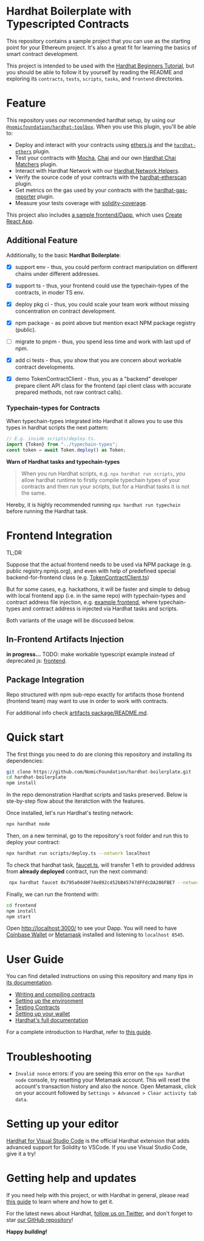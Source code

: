 # Hardhat Boilerplate with Typescripted Contracts 

This repository contains a sample project that you can use as the starting point
for your Ethereum project. It's also a great fit for learning the basics of
smart contract development.

This project is intended to be used with the
[Hardhat Beginners Tutorial](https://hardhat.org/tutorial), but you should be
able to follow it by yourself by reading the README and exploring its
`contracts`, `tests`, `scripts`, `tasks`, and `frontend` directories.

# Feature

This repository uses our recommended hardhat setup, by using our [`@nomicfoundation/hardhat-toolbox`](https://hardhat.org/hardhat-runner/plugins/nomicfoundation-hardhat-toolbox). When you use this plugin, you'll be able to:

- Deploy and interact with your contracts using [ethers.js](https://docs.ethers.io/v5/) and the [`hardhat-ethers`](https://hardhat.org/hardhat-runner/plugins/nomiclabs-hardhat-ethers) plugin.
- Test your contracts with [Mocha](https://mochajs.org/), [Chai](https://chaijs.com/) and our own [Hardhat Chai Matchers](https://hardhat.org/hardhat-chai-matchers) plugin.
- Interact with Hardhat Network with our [Hardhat Network Helpers](https://hardhat.org/hardhat-network-helpers).
- Verify the source code of your contracts with the [hardhat-etherscan](https://hardhat.org/hardhat-runner/plugins/nomiclabs-hardhat-etherscan) plugin.
- Get metrics on the gas used by your contracts with the [hardhat-gas-reporter](https://github.com/cgewecke/hardhat-gas-reporter) plugin.
- Measure your tests coverage with [solidity-coverage](https://github.com/sc-forks/solidity-coverage).

This project also includes [a sample frontend/Dapp](./frontend), which uses [Create React App](https://github.com/facebook/create-react-app).

## Additional Feature
Additionally, to the basic **Hardhat Boilerplate**:

- [x] support env - thus, you could perform contract manipulation on different chains under different addresses. 
- [x] support ts - thus, your frontend could use the typechain-types of the contracts, in moder TS env.
- [x] deploy pkg ci - thus, you could scale your team work without missing concentration on contract development.
- [x] npm package - as point above but mention exact NPM package registry (public). 
- [ ] migrate to pnpm - thus, you spend less time and work with last upd of npm.
- [x] add ci tests - thus, you show that you are concern about workable contract developments.
- [x] demo TokenContractClient - thus, you as a "backend" developer prepare client API class for the frontend
(api client class with accurate prepared methods, not raw contract calls).  


### Typechain-types for Contracts
When typechain-types integrated into Hardhat it allows you to use this types in hardhat scripts the next pattern:

```typescript
// E.g. inside scripts/deploy.ts.
import {Token} from "../typechain-types";
const token = await Token.deploy() as Token;
```

**Warn of Hardhat tasks and typechain-types**

> When you run Hardhat scripts, e.g. `npx hardhat run scripts`, you allow hardhat runtime to firstly compile 
typechain types of your contracts and then run your scripts, but for a Hardhat tasks it is not the same. 

Hereby, it is highly recommended running `npx hardhat run typechain` before running the Hardhat task.

# Frontend Integration
TL;DR

Suppose that the actual frontend needs to be used via NPM package (e.g. public registry.npmjs.org),
and even with help of predefined special backend-for-frontend class 
(e.g. [TokenContractClient.ts](frontend-clients/TokenContractClient.ts))

But for some cases, e.g. hackathons, it will be faster and simple to debug with local frontend app 
(i.e. in the same repo) with typechain-types and contract address file injection, e.g. [example frontend](frontend), 
where typechain-types and contract address is injected via Hardhat tasks and scripts. 

Both variants of the usage will be discussed below.

## In-Frontend Artifacts Injection
**in progress...** TODO: make workable typescript example instead of deprecated js: [frontend](frontend).

## Package Integration

Repo structured with npm sub-repo exactly for artifacts those frontend (frontend team) may want to use in order to 
work with contracts.

For additional info check 
[artifacts package/README.md](packages/hardhat-boilerplate-with-typescripted-contracts-artifacts/README.md).

# Quick start

The first things you need to do are cloning this repository and installing its
dependencies:

```sh
git clone https://github.com/NomicFoundation/hardhat-boilerplate.git
cd hardhat-boilerplate
npm install
```

In the repo demonstration Hardhat scripts and tasks preserved. 
Below is ste-by-step flow about the iteratction with the features. 

Once installed, let's run Hardhat's testing network:

```sh
npx hardhat node
```

Then, on a new terminal, go to the repository's root folder and run this to
deploy your contract:

```sh
npx hardhat run scripts/deploy.ts --network localhost
```

To check that hardhat task, [faucet.ts](tasks/faucet.ts), will transfer 1 eth 
to provided address from **already deployed** contract, run the next command:

```sh
 npx hardhat faucet 0x795a04d0F74e892c452bB45747dFFdcDA286FBE7 --network localhost
```

Finally, we can run the frontend with:

```sh
cd frontend
npm install
npm start
```

Open [http://localhost:3000/](http://localhost:3000/) to see your Dapp. You will
need to have [Coinbase Wallet](https://www.coinbase.com/wallet) or [Metamask](https://metamask.io) installed and listening to
`localhost 8545`.

# User Guide

You can find detailed instructions on using this repository and many tips in [its documentation](https://hardhat.org/tutorial).

- [Writing and compiling contracts](https://hardhat.org/tutorial/writing-and-compiling-contracts/)
- [Setting up the environment](https://hardhat.org/tutorial/setting-up-the-environment/)
- [Testing Contracts](https://hardhat.org/tutorial/testing-contracts/)
- [Setting up your wallet](https://hardhat.org/tutorial/boilerplate-project#how-to-use-it)
- [Hardhat's full documentation](https://hardhat.org/docs/)

For a complete introduction to Hardhat, refer to [this guide](https://hardhat.org/getting-started/#overview).

# Troubleshooting

- `Invalid nonce` errors: if you are seeing this error on the `npx hardhat node`
  console, try resetting your Metamask account. This will reset the account's
  transaction history and also the nonce. Open Metamask, click on your account
  followed by `Settings > Advanced > Clear activity tab data`.

# Setting up your editor

[Hardhat for Visual Studio Code](https://hardhat.org/hardhat-vscode) is the official Hardhat extension that adds advanced support for Solidity to VSCode. If you use Visual Studio Code, give it a try!

# Getting help and updates

If you need help with this project, or with Hardhat in general, please read [this guide](https://hardhat.org/hardhat-runner/docs/guides/getting-help) to learn where and how to get it.

For the latest news about Hardhat, [follow us on Twitter](https://twitter.com/HardhatHQ), and don't forget to star [our GitHub repository](https://github.com/NomicFoundation/hardhat)!

**Happy _building_!**
